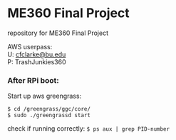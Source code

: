 # ME360 Final Project
repository for ME360 Final Project

AWS userpass: \
U: cfclarke@bu.edu \
P: TrashJunkies360


### After RPi boot:
Start up aws greengrass:

`$ cd /greengrass/ggc/core/`  \
`$ sudo ./greengrassd start` 

check if running correctly:
`$ ps aux | grep PID-number`
